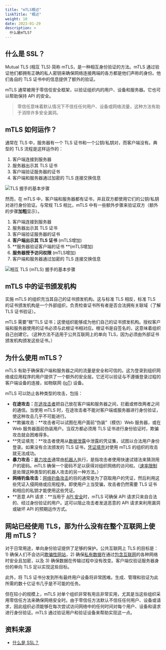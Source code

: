 ```yaml
---
title: "mTLS概述"
linkTitle: "概述"
weight: 10
date: 2023-01-29
description: >
  什么是mTLS?
---
```


## 什么是 SSL？

Mutual TLS (相互 TLS) 简称 mTLS，是一种相互身份验证的方法。mTLS 通过验证他们都拥有正确的私人密钥来确保网络连接两端的各方都是他们声称的身份。他们各自的 TLS 证书中的信息提供了额外的验证。

mTLS 通常被用于零信任安全框架，以验证组织内的用户、设备和服务器。它也可以帮助保持 API 的安全。

> 零信任意味着默认情况下不信任任何用户、设备或网络流量，这种方法有助于消除许多安全漏洞。

## mTLS 如何运作？

通常在 TLS 中，服务器有一个 TLS 证书和一个公钥/私钥对，而客户端没有。典型的 TLS 流程是这样运作的：

1. 客户端连接到服务器
2. 服务器出示其 TLS 证书
3. 客户端验证服务器的证书
4. 客户端和服务器通过加密的 TLS 连接交换信息

![TLS 握手的基本步骤](https://www.cloudflare.com/resources/images/slt3lc6tev37/37w1tzGsD4XvYUkQCHbWG8/6fbbb48d0f5077cc2c662a4cc6817b1c/how_tls_works-what_is_mutual_tls.png)

然而，在 mTLS 中，客户端和服务器都有证书，并且双方都使用它们的公钥/私钥对进行身份验证。与常规 TLS 相比，mTLS 中有一些额外步骤来验证双方（额外的步骤**加粗**显示）。

1. 客户端连接到服务器
2. 服务器出示其 TLS 证书
3. 客户端验证服务器的证书
4. **客户端出示其 TLS 证书** (mTLS增加)
5. **服务器验证客户端的证书 **(mTLS增加)
6. **服务器授予访问权限** (mTLS增加)
7. 客户端和服务器通过加密的 TLS 连接交换信息

![相互 TLS (mTLS) 握手的基本步骤](https://www.cloudflare.com/resources/images/slt3lc6tev37/5SjaQfZzDLEGqyzFkA0AA4/d227a26bbd7bc6d24363e9b9aaabef55/how_mtls_works-what_is_mutual_tls.png)

## mTLS 中的证书颁发机构

实施 mTLS 的组织充当其自己的证书颁发机构。这与标准 TLS 相反，标准 TLS 的证书颁发机构是一个外部组织，负责检查证书所有者是否合法拥有关联域（了解 TLS 证书验证）。

mTLS 需要“根”TLS 证书；这使组织能够成为他们自己的证书颁发机构。授权客户端和服务器使用的证书必须与此根证书相对应。根证书是自签名的，这意味着组织自己创建它。（这种方法不适用于公共互联网上的单向 TLS，因为必须由外部证书颁发机构颁发这些证书。）

## 为什么使用 mTLS？

mTLS 有助于确保客户端和服务器之间的流量是安全和可信的。这为登录到组织网络或应用程序的用户提供了一个额外的安全层。它还可以验证与不遵循登录过程的客户端设备的连接，如物联网 ([IoT](https://www.cloudflare.com/learning/ddos/glossary/internet-of-things-iot/)) 设备。

mTLS 可以防止各种类型的攻击，包括：

- **在途攻击：**[在途攻击者](https://www.cloudflare.com/learning/security/threats/on-path-attack)把自己放在客户端和服务器之间，拦截或修改两者之间的通信。当使用 mTLS 时，在途攻击者不能对客户端或服务器进行身份验证，使这种攻击几乎不可能进行。
- **欺骗攻击：**攻击者可以试图在用户面前“伪装”（模仿）Web 服务器，或在 Web 服务器面前伪装用户。当双方都必须用 TLS 证书进行身份验证时，欺骗攻击就会困难得多。
- **凭证填充：**攻击者使用从[数据泄露](https://www.cloudflare.com/learning/security/what-is-a-data-breach/)中泄露的凭证集，试图以合法用户身份登录。如果没有合法颁发的 TLS 证书，[凭证填充](https://www.cloudflare.com/learning/bots/what-is-credential-stuffing/)对使用 mTLS 的组织的攻击就无法成功。
- **暴力攻击：**[暴力攻击](https://www.cloudflare.com/learning/bots/brute-force-attack/)通常由[机器人](https://www.cloudflare.com/learning/bots/what-is-a-bot/)执行，是指攻击者使用快速试错法来猜测用户的密码。mTLS 确保一个密码不足以获得对组织网络的访问权。（[速率限制](https://www.cloudflare.com/learning/bots/what-is-rate-limiting/)是处理这种类型的机器人攻击的另一种方法。）
- **网络钓鱼攻击：**[网络钓鱼攻击](https://www.cloudflare.com/learning/access-management/phishing-attack/)的目的通常是为了窃取用户的凭证，然后利用这些凭证入侵网络或应用程序。即使用户上当受骗，攻击者仍然需要 TLS 证书和相应的私钥才能使用这些凭证。
- **恶意 API 请求：**当用于 [API 安全](https://www.cloudflare.com/learning/security/api/what-is-api-security/)时，mTLS 可确保 API 请求只来自合法的、经过身份验证的用户。这可以阻止攻击者发送恶意的 API 请求来利用漏洞或破坏 API 的预期运作方式。

## 网站已经使用 TLS，那为什么没有在整个互联网上使用 mTLS？

对于日常用途，单向身份验证提供了足够的保护。公共互联网上 TLS 的目标是：1) 确保人们不会访问[欺骗性网站](https://www.cloudflare.com/learning/ssl/what-is-domain-spoofing/)，2) 确保[私有数据](https://www.cloudflare.com/learning/privacy/what-is-data-privacy/)在通过[包含互联网](https://www.cloudflare.com/learning/network-layer/how-does-the-internet-work)的各种网络时安全且加密，以及 3) 确保数据在传输过程中没有改变。客户端仅验证服务器身份的单向 TLS 足以实现这些目标。

此外，将 TLS 证书分发到所有最终用户设备将非常困难。生成、管理和验证为此所需的数十亿证书几乎是不可能的任务。

但在较小的规模上，mTLS 对单个组织非常有用且非常实用，尤其是当这些组织采用零信任方法来确保网络安全时。由于零信任方法默认不信任任何用户、设备或请求，因此组织必须能够在每次尝试访问网络中的任何时间对每个用户、设备和请求进行身份验证。mTLS 通过验证用户和验证设备来帮助实现这一点。

## 资料来源

- [什么是 SSL？](https://www.cloudflare.com/zh-cn/learning/ssl/what-is-ssl/)

